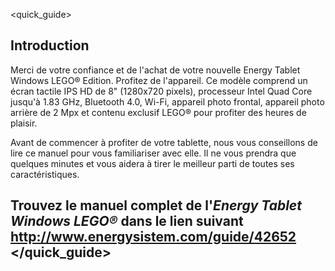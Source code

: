 <quick_guide>
## Introduction
Merci de votre confiance et de l'achat de votre nouvelle Energy Tablet Windows LEGO® Edition. Profitez de l'appareil.
Ce modèle comprend un écran tactile IPS HD de 8" (1280x720 pixels), processeur Intel Quad Core jusqu'à 1.83 GHz, Bluetooth 4.0, Wi-Fi, appareil photo frontal, appareil photo arrière de 2 Mpx et contenu exclusif LEGO® pour profiter des heures de plaisir.

Avant de commencer à profiter de votre tablette, nous vous conseillons de lire ce manuel pour vous familiariser avec elle. Il ne vous prendra que quelques minutes et vous aidera à tirer le meilleur parti de toutes ses caractéristiques.

## <unique>Trouvez le manuel complet de l'*Energy Tablet Windows LEGO®* dans le lien suivant  http://www.energysistem.com/guide/42652 </unique></quick_guide>

